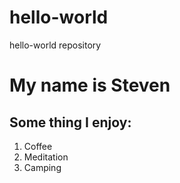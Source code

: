# hello-world
hello-world repository
# My name is Steven

## Some thing I enjoy:
1. Coffee
2. Meditation
3. Camping
